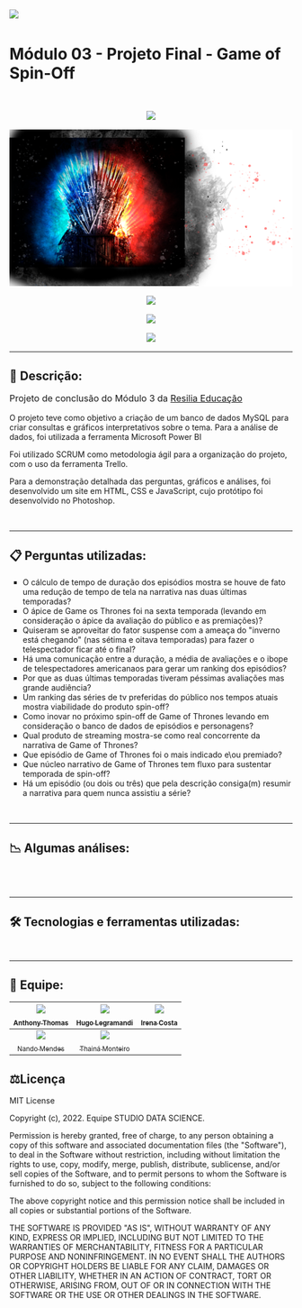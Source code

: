 # <img height="30" src="https://www.resilia.com.br/wp-content/themes/resiliaTheme/assets/images/logo.png" />  

# Módulo 03 - Projeto Final - Game of Spin-Off
<br>
<p align="center">
<img src="http://img.shields.io/static/v1?label=STATUS&message=EM%20ANDAMENTO&color=GREEN&style=for-the-badge"/>
</p>
<img src="assets/img/bg2.png" />

<br>


<p align="center">
<img src="http://img.shields.io/static/v1?label=FONTES%20AUXILIARES&message=HBO%20,%20Emmy%20e%20IMDb&color=GREEN&style=for-the-badge"/>
</p>

<p align="center">
<img src="http://img.shields.io/static/v1?label=FONTES%20AUXILIARES&message=HBO%20e%20IMDb&color=GREEN&style=for-the-badge"/>
</p>

<p align="center">
<img src="http://img.shields.io/static/v1?label=TRATAMENTO&message=MySQL%20E%20POWER%20BI&color=GREEN&style=for-the-badge"/>
</p>

<hr/>

## 🔖 Descrição:

<p style="font-size: 16px">Projeto de conclusão do Módulo 3 da <a href="https://www.resilia.com.br/">Resilia Educação</a></p>
<p style="font-size: 14px">O projeto teve como objetivo a criação de um banco de dados MySQL para criar consultas e gráficos interpretativos sobre o tema. Para a análise de dados, foi utilizada a ferramenta Microsoft Power BI</p>
<p style="font-size: 14px">Foi utilizado SCRUM como metodologia ágil para a organização do projeto, com o uso da ferramenta Trello.</p>
<p style="font-size: 14px">Para a demonstração detalhada das perguntas, gráficos e análises, foi desenvolvido um site em HTML, CSS e JavaScript, cujo protótipo foi desenvolvido no Photoshop.</p>


<br>
<hr/>

## 📋 Perguntas utilizadas:

<ul style="list-style: square;">
    <li>O cálculo de tempo de duração dos episódios mostra se houve de fato uma redução de tempo de tela na narrativa nas duas últimas temporadas?</li>
    <li>O ápice de Game os Thrones foi na sexta temporada (levando em consideração o ápice da avaliação do público e as premiações)?</li>
    <li>Quiseram se aproveitar do fator suspense com a ameaça do "inverno está chegando" (nas sétima e oitava temporadas) para fazer o telespectador ficar até o final?</li>
    <li>Há uma comunicação entre a duração, a média de avaliações e o ibope de telespectadores americanaos para gerar um ranking dos episódios?</li>
    <li>Por que as duas últimas temporadas tiveram péssimas avaliações mas grande audiência?</li>
    <li>Um ranking das séries de tv preferidas do público nos tempos atuais mostra viabilidade do produto spin-off?</li>
    <li>Como inovar no próximo spin-off de Game of Thrones levando em consideração o banco de dados de episódios e personagens?</li>
    <li>Qual produto de streaming mostra-se como real concorrente da narrativa de Game of Thrones?</li>
    <li>Que episódio de Game of Thrones foi o mais indicado e\ou premiado?</li>
    <li>Que núcleo narrativo de Game of Thrones tem fluxo para sustentar temporada de spin-off?</li>
    <li>Há um episódio (ou dois ou três) que pela descrição consiga(m) resumir a narrativa para quem nunca assistiu a série?</li>
</ul>

<br>
<hr/>

## 📉 Algumas análises:

<br>
<br>
<hr/>

## 🛠️ Tecnologias e ferramentas utilizadas:

<div align="center">
</div>

<br>
<hr/>

## 👥 Equipe:
| [<img src="https://avatars.githubusercontent.com/u/95666367?v=4" width=115><br><sub>Anthony Thomas</sub>](https://github.com/anthonythom) |  [<img src="https://avatars.githubusercontent.com/u/95043315?v=4" width=115><br><sub>Hugo Legramandi</sub>](https://github.com/hugolegramandi) |  [<img src="https://avatars.githubusercontent.com/u/94466133?v=4" width=115><br><sub>Irena Costa</sub>](https://github.com/irenacosta) |
| :---: | :---: | :---: |
| [<img src="https://avatars.githubusercontent.com/u/95762100?v=4" width=115><br><sub>Nando Mendes</sub>](https://github.com/nandomerces) |  [<img src="https://avatars.githubusercontent.com/u/96400582?v=4" width=115><br><sub>Thainá Monteiro</sub>](https://github.com/Thaina-Monteiro) |

## ⚖️Licença
MIT License

Copyright (c), 2022. Equipe STUDIO DATA SCIENCE.

Permission is hereby granted, free of charge, to any person obtaining a copy of this software and associated documentation files (the "Software"), to deal
in the Software without restriction, including without limitation the rights to use, copy, modify, merge, publish, distribute, sublicense, and/or sell
copies of the Software, and to permit persons to whom the Software is furnished to do so, subject to the following conditions:

The above copyright notice and this permission notice shall be included in all copies or substantial portions of the Software.

THE SOFTWARE IS PROVIDED "AS IS", WITHOUT WARRANTY OF ANY KIND, EXPRESS OR IMPLIED, INCLUDING BUT NOT LIMITED TO THE WARRANTIES OF MERCHANTABILITY,
FITNESS FOR A PARTICULAR PURPOSE AND NONINFRINGEMENT. IN NO EVENT SHALL THE AUTHORS OR COPYRIGHT HOLDERS BE LIABLE FOR ANY CLAIM, DAMAGES OR OTHER
LIABILITY, WHETHER IN AN ACTION OF CONTRACT, TORT OR OTHERWISE, ARISING FROM, OUT OF OR IN CONNECTION WITH THE SOFTWARE OR THE USE OR OTHER DEALINGS IN THE
SOFTWARE.

<br>
